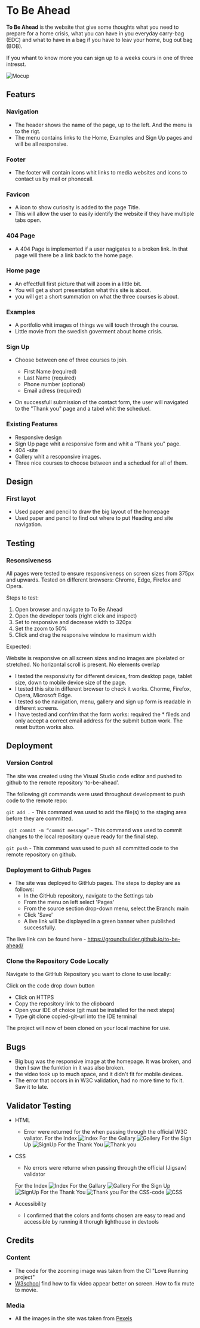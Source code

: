 # To Be Ahead 

**To Be Ahead** is the website that give some thoughts what you need to prepare for a home crisis, what you can have in you everyday carry-bag (EDC) and what to have in a bag if you have to leav your home, bug out bag (BOB).

If you whant to know more you can sign up to a weeks cours in one of three intresst.

![Mocup](docs/readme_images/mockup.png)

## Featurs

### Navigation
- The header shows the name of the page, up to the left. And the menu is to the rigt.
- The menu contains links to the Home, Examples and Sign Up pages and will be all responsive.

### Footer
- The footer will contain icons whit links to media websites and icons to contact us by mail or phonecall.

### Favicon
- A icon to show curiosity is added to the page Title.
- This will allow the user to easily identify the website if they have multiple tabs open.

### 404 Page
- A 404 Page is implemented if a user nagigates to a broken link. In that page will there be a link back to the home page.

### Home page
- An effectfull first picture that will zoom in a little bit.
- You will get a short presentation what this site is about.
- you will get a short summation on what the three courses is about.

### Examples
- A portfolio whit images of things we will touch through the course.
- Little movie from the swedish goverment about home crisis.

### Sign Up
- Choose between one of three courses to join. 
    - First Name (required)
    - Last Name (required)
    - Phone number (optional)
    - Email adress (required)

- On successfull submission of the contact form, the user will navigated to the "Thank you" page and a tabel whit the scheduel.

### Existing Features
- Responsive design
- Sign Up page whit a responsive form and whit a "Thank you" page.
- 404 -site
- Gallery whit a resoponsive images.
- Three nice courses to choose between and a scheduel for all of them.

## Design

### First layot
- Used paper and pencil to draw the big layout of the homepage
- Used paper and pencil to find out where to put Heading and site navigation.

## Testing

### Resonsiveness
All pages were tested to ensure responsiveness on screen sizes from 375px and upwards. Tested on different browsers: Chrome, Edge, Firefox and Opera.

Steps to test:

1. Open browser and navigate to To Be Ahead
2. Open the developer tools (right click and inspect)
3. Set to responsive and decrease width to 320px
4. Set the zoom to 50%
5. Click and drag the responsive window to maximum width

Expected:

Website is responsive on all screen sizes and no images are pixelated or stretched. No horizontal scroll is present. No elements overlap

- I tested the responsivity for different devices, from desktop page, tablet size, down to mobile device size of the page.
- I tested this site in different browser to check it works. Chorme, Firefox, Opera, Microsoft Edge.
- I tested so the navigation, menu, gallery and sign up form is readable in different screens.
- I have tested and confrim that the form works: required the * fileds and only accept a correct email address for the submit button work. The reset button works also.

## Deployment

### Version Control
The site was created using the Visual Studio code editor and pushed to github to the remote repository ‘to-be-ahead’.

The following git commands were used throughout development to push code to the remote repo:

`git add .` - This command was used to add the file(s) to the staging area before they are committed.

` git commit -m “commit message”` - This command was used to commit changes to the local repository queue ready for the final step.

`git push` - This command was used to push all committed code to the remote repository on github.

### Deployment to Github Pages
- The site was deployed to GitHub pages. The steps to deploy are as follows:
    - In the GitHub repository, navigate to the Settings tab
    - From the menu on left select 'Pages'
    - From the source section drop-down menu, select the Branch: main
    - Click 'Save'
    - A live link will be displayed in a green banner when published successfully.

The live link can be found here - https://groundbuilder.github.io/to-be-ahead/

### Clone the Repository Code Locally
Navigate to the GitHub Repository you want to clone to use locally:

Click on the code drop down button
- Click on HTTPS
- Copy the repository link to the clipboard
- Open your IDE of choice (git must be installed for the next steps)
- Type git clone copied-git-url into the IDE terminal

The project will now of been cloned on your local machine for use.

## Bugs
- Big bug was the responsive image at the homepage. It was broken, and then I saw the funktion in it was also broken.
- the video took up to much space, and it didn't fit for mobile devices. 
- The error that occors in in W3C validation, had no more time to fix it. Saw it to late.

## Validator Testing
- HTML
    - Error were returned for the <iform> when passing through the official W3C valiator. 
    For the Index
    ![Index](docs/testing/html-index.png)
    For the Gallary
    ![Gallery](docs/testing/css-gallery.png)
    For the Sign Up
    ![SignUp](docs/testing/html-signup.png)
    For the Thank You
    ![Thank you](docs/testing/html-thankyou.png)
- CSS
    - No errors were returne when passing through the official (Jigsaw) validator
    
    For the Index
    ![Index](docs/testing/css-index.png)
    For the Gallary
    ![Gallery](docs/testing/css-gallery.png)
    For the Sign Up
    ![SignUp](docs/testing/css-signup.png)
    For the Thank You
    ![Thank you](docs/testing/css-thankyou.png)
    For the CSS-code
    ![CSS](docs/testing/css-css.png)

- Accessibility
    - I confirmed that the colors and fonts chosen are easy to read and accessible by running it thorugh lighthouse in devtools

## Credits

### Content
- The code for the zooming image was taken from the CI "Love Running project"
- [W3school](https://www.w3schools.com/) find how to fix video appear better on screen. How to fix mute to movie.

### Media
- All the images in the site was taken from [Pexels](http://www.pexels.com)



